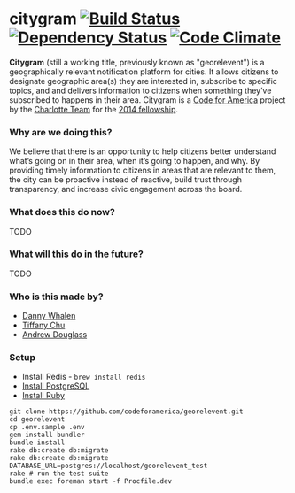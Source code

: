 # citygram [![Build Status](http://img.shields.io/travis/codeforamerica/georelevent.svg)][travis] [![Dependency Status](http://img.shields.io/gemnasium/codeforamerica/georelevent.svg)][gemnasium] [![Code Climate](http://img.shields.io/codeclimate/github/codeforamerica/georelevent.svg)][codeclimate]

[travis]: https://travis-ci.org/codeforamerica/georelevent
[gemnasium]: https://gemnasium.com/codeforamerica/georelevent
[codeclimate]: https://codeclimate.com/github/codeforamerica/georelevent

__Citygram__ (still a working title, previously known as "georelevent") is a geographically relevant notification platform for cities. It allows citizens to designate geographic area(s) they are interested in, subscribe to specific topics, and and delivers information to citizens when something they’ve subscribed to happens in their area. Citygram is a [Code for America](https://github.com/codeforamerica) project by the [Charlotte Team](http://team-charlotte.tumblr.com/) for the [2014 fellowship](http://www.codeforamerica.org/geeks/our-geeks/2014-fellows/).

### Why are we doing this?

We believe that there is an opportunity to help citizens better understand what’s going on in their area, when it’s going to happen, and why. By providing timely information to citizens in areas that are relevant to them, the city can be proactive instead of reactive, build trust through transparency, and increase civic engagement across the board.

### What does this do now?

TODO

### What will this do in the future?

TODO

### Who is this made by?
- [Danny Whalen](https://github.com/invisiblefunnel)
- [Tiffany Chu](https://github.com/tchu88)
- [Andrew Douglass](https://github.com/ardouglass)

### Setup

* Install Redis - `brew install redis`
* [Install PostgreSQL](https://github.com/codeforamerica/howto/blob/master/PostgreSQL.md)
* [Install Ruby](https://github.com/codeforamerica/howto/blob/master/Ruby.md)

```
git clone https://github.com/codeforamerica/georelevent.git
cd georelevent
cp .env.sample .env
gem install bundler
bundle install
rake db:create db:migrate
rake db:create db:migrate DATABASE_URL=postgres://localhost/georelevent_test
rake # run the test suite
bundle exec foreman start -f Procfile.dev
```
